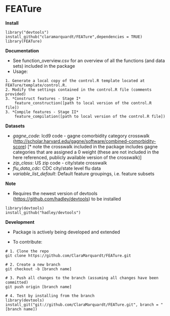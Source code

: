# FEATure

**Install** 

```
library("devtools")  
install_github("claramarquardt/FEATure",dependencies = TRUE)    
library(FEATure)
```  
**Documentation**
- See function_overview.csv for an overview of all the functions (and data sets) included in the package 
- Usage: 
````
1. Generate a local copy of the control.R template located at FEATure/template/control.R. 
2. Modify the settings contained in the control.R file (comments provided)
3. *Construct features - Stage I*
	feature_construction([path to local version of the control.R file])
3. *Compile features - Stage II*
	feature_compilation([path to local version of the control.R file])
````

**Datasets**  
- *gagne_code*: Icd9 code - gagne comorbidity category crosswalk (http://scholar.harvard.edu/gagne/software/combined-comorbidity-score) [* note the crosswalk included in the package includes gagne categories that are assigned a 0 weight (these are not included in the here referenced, publicly available version of the crosswalk)]
- *zip_class*: US zip code - city/state crosswalk
- *flu_data_cdc*: CDC city/state level flu data
- *variable_list_default*: Default feature groupings, i.e. feature subsets

**Note**
- Requires the newest version of devtools (https://github.com/hadley/devtools) to be installed
```
library(devtools)  
install_github("hadley/devtools")
```
**Development**
- Package is actively being developed and extended

- To contribute:
````
# 1. Clone the repo
git clone https://github.com/ClaraMarquardt/FEATure.git

# 2. Create a new branch
git checkout -b [branch name]

# 3. Push all changes to the branch (assuming all changes have been committed)
git push origin [branch name]

# 4. Test by installing from the branch
library(devtools)
install_git("git://github.com/ClaraMarquardt/FEATure.git", branch = "[branch name])
````
